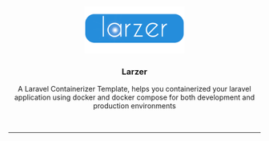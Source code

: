 <p align="center">
<img width="200" src="docs/logo.png" alt="Larzer logo"></p>
<h3 align="center">Larzer</h3>
<p align="center">A Laravel Containerizer Template, helps you containerized your laravel application using docker and docker compose for both development and production environments  </p>
<br>

<hr>
